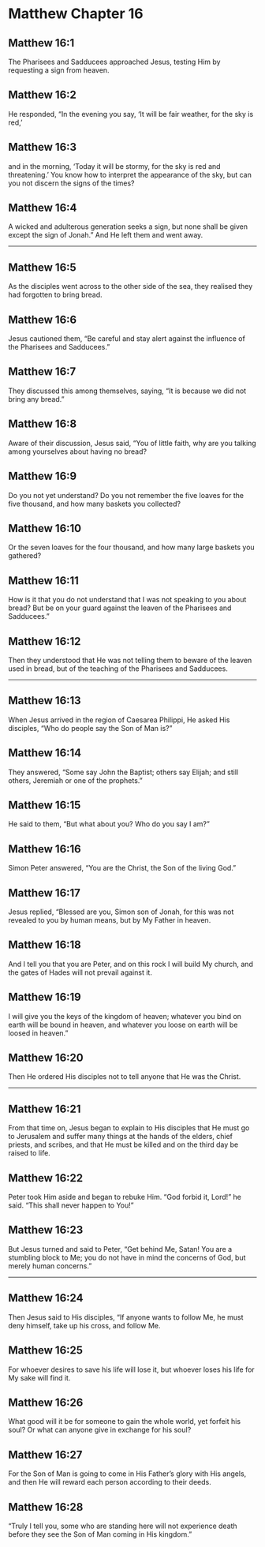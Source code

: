 # Matthew Chapter 16

## Matthew 16:1

The Pharisees and Sadducees approached Jesus, testing Him by requesting a sign from heaven.

## Matthew 16:2

He responded, “In the evening you say, ‘It will be fair weather, for the sky is red,’

## Matthew 16:3

and in the morning, ‘Today it will be stormy, for the sky is red and threatening.’ You know how to interpret the appearance of the sky, but can you not discern the signs of the times?

## Matthew 16:4

A wicked and adulterous generation seeks a sign, but none shall be given except the sign of Jonah.” And He left them and went away.

---

## Matthew 16:5

As the disciples went across to the other side of the sea, they realised they had forgotten to bring bread.

## Matthew 16:6

Jesus cautioned them, “Be careful and stay alert against the influence of the Pharisees and Sadducees.”

## Matthew 16:7

They discussed this among themselves, saying, “It is because we did not bring any bread.”

## Matthew 16:8

Aware of their discussion, Jesus said, “You of little faith, why are you talking among yourselves about having no bread?

## Matthew 16:9

Do you not yet understand? Do you not remember the five loaves for the five thousand, and how many baskets you collected?

## Matthew 16:10

Or the seven loaves for the four thousand, and how many large baskets you gathered?

## Matthew 16:11

How is it that you do not understand that I was not speaking to you about bread? But be on your guard against the leaven of the Pharisees and Sadducees.”

## Matthew 16:12

Then they understood that He was not telling them to beware of the leaven used in bread, but of the teaching of the Pharisees and Sadducees.

---

## Matthew 16:13

When Jesus arrived in the region of Caesarea Philippi, He asked His disciples, “Who do people say the Son of Man is?”

## Matthew 16:14

They answered, “Some say John the Baptist; others say Elijah; and still others, Jeremiah or one of the prophets.”

## Matthew 16:15

He said to them, “But what about you? Who do you say I am?”

## Matthew 16:16

Simon Peter answered, “You are the Christ, the Son of the living God.”

## Matthew 16:17

Jesus replied, “Blessed are you, Simon son of Jonah, for this was not revealed to you by human means, but by My Father in heaven.

## Matthew 16:18

And I tell you that you are Peter, and on this rock I will build My church, and the gates of Hades will not prevail against it.

## Matthew 16:19

I will give you the keys of the kingdom of heaven; whatever you bind on earth will be bound in heaven, and whatever you loose on earth will be loosed in heaven.”

## Matthew 16:20

Then He ordered His disciples not to tell anyone that He was the Christ.

---

## Matthew 16:21

From that time on, Jesus began to explain to His disciples that He must go to Jerusalem and suffer many things at the hands of the elders, chief priests, and scribes, and that He must be killed and on the third day be raised to life.

## Matthew 16:22

Peter took Him aside and began to rebuke Him. “God forbid it, Lord!” he said. “This shall never happen to You!”

## Matthew 16:23

But Jesus turned and said to Peter, “Get behind Me, Satan! You are a stumbling block to Me; you do not have in mind the concerns of God, but merely human concerns.”

---

## Matthew 16:24

Then Jesus said to His disciples, “If anyone wants to follow Me, he must deny himself, take up his cross, and follow Me.

## Matthew 16:25

For whoever desires to save his life will lose it, but whoever loses his life for My sake will find it.

## Matthew 16:26

What good will it be for someone to gain the whole world, yet forfeit his soul? Or what can anyone give in exchange for his soul?

## Matthew 16:27

For the Son of Man is going to come in His Father’s glory with His angels, and then He will reward each person according to their deeds.

## Matthew 16:28

“Truly I tell you, some who are standing here will not experience death before they see the Son of Man coming in His kingdom.”
